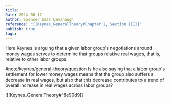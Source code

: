 ```yaml
---
title: 
Date: 2024-08-17
author: Spencer Saar Cavanaugh
reference: "[[Keynes_GeneralTheory#Chapter 2, Section III]]"
publish: true
tags:
---
```




Here Keynes is arguing that a given labor group's negotiations around money wages serves to determine that groups relative real wages, that is, relative to other labor groups.

#note/keynes/general-theory/question Is he also saying that a labor group's settlement for lower money wages means that the group also suffers a decrease in real wages, but also that this decrease contributes to a trend of overall increase in real wages across labor groups?

![[Keynes_GeneralTheory#^8e90d9]]